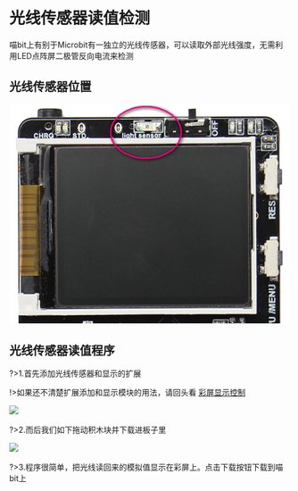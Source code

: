 # 光线传感器读值检测


喵bit上有别于Microbit有一独立的光线传感器，可以读取外部光线强度，无需利用LED点阵屏二极管反向电流来检测

## 光线传感器位置

![](./image/c08_02.png)

## 光线传感器读值程序

?>1.首先添加光线传感器和显示的扩展  
  
!>如果还不清楚扩展添加和显示模块的用法，请回头看 [彩屏显示控制](makecode/03彩屏显示控制)

![](https://s2.ax1x.com/2019/01/28/kM6fdP.png)
 
?>2.而后我们如下拖动积木块并下载进板子里  
  
![](https://s2.ax1x.com/2019/01/28/kM6Xd0.png)

?>3.程序很简单，把光线读回来的模拟值显示在彩屏上。点击下载按钮下载到喵bit上
